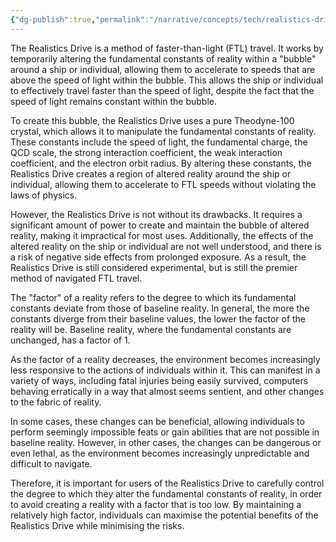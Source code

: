 ```yaml
---
{"dg-publish":true,"permalink":"/narrative/concepts/tech/realistics-drive/","dgPassFrontmatter":true}
---
```


The Realistics Drive is a method of faster-than-light (FTL) travel. It works by temporarily altering the fundamental constants of reality within a "bubble" around a ship or individual, allowing them to accelerate to speeds that are above the speed of light within the bubble. This allows the ship or individual to effectively travel faster than the speed of light, despite the fact that the speed of light remains constant within the bubble.

To create this bubble, the Realistics Drive uses a pure Theodyne-100 crystal, which allows it to manipulate the fundamental constants of reality. These constants include the speed of light, the fundamental charge, the QCD scale, the strong interaction coefficient, the weak interaction coefficient, and the electron orbit radius. By altering these constants, the Realistics Drive creates a region of altered reality around the ship or individual, allowing them to accelerate to FTL speeds without violating the laws of physics.

However, the Realistics Drive is not without its drawbacks. It requires a significant amount of power to create and maintain the bubble of altered reality, making it impractical for most uses. Additionally, the effects of the altered reality on the ship or individual are not well understood, and there is a risk of negative side effects from prolonged exposure. As a result, the Realistics Drive is still considered experimental, but is still the premier method of navigated FTL travel.

The "factor" of a reality refers to the degree to which its fundamental constants deviate from those of baseline reality. In general, the more the constants diverge from their baseline values, the lower the factor of the reality will be. Baseline reality, where the fundamental constants are unchanged, has a factor of 1.

As the factor of a reality decreases, the environment becomes increasingly less responsive to the actions of individuals within it. This can manifest in a variety of ways, including fatal injuries being easily survived, computers behaving erratically in a way that almost seems sentient, and other changes to the fabric of reality.

In some cases, these changes can be beneficial, allowing individuals to perform seemingly impossible feats or gain abilities that are not possible in baseline reality. However, in other cases, the changes can be dangerous or even lethal, as the environment becomes increasingly unpredictable and difficult to navigate.

Therefore, it is important for users of the Realistics Drive to carefully control the degree to which they alter the fundamental constants of reality, in order to avoid creating a reality with a factor that is too low. By maintaining a relatively high factor, individuals can maximise the potential benefits of the Realistics Drive while minimising the risks.